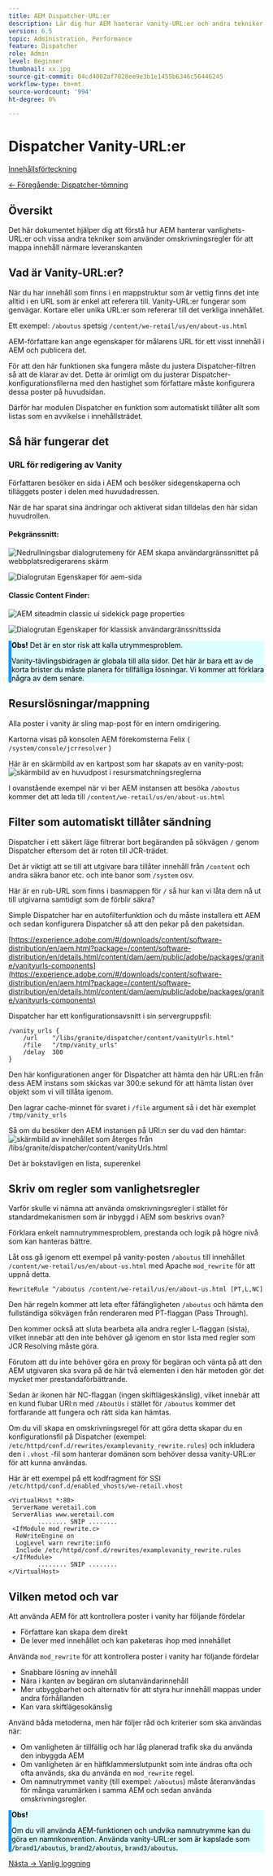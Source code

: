 ```yaml
---
title: AEM Dispatcher-URL:er
description: Lär dig hur AEM hanterar vanity-URL:er och andra tekniker med hjälp av omskrivningsregler för att mappa innehåll närmare leveransgränsen.
version: 6.5
topic: Administration, Performance
feature: Dispatcher
role: Admin
level: Beginner
thumbnail: xx.jpg
source-git-commit: 04cd4002af7028ee9e3b1e1455b6346c56446245
workflow-type: tm+mt
source-wordcount: '994'
ht-degree: 0%

---
```



# Dispatcher Vanity-URL:er

[Innehållsförteckning](./overview.md)

[&lt;- Föregående: Dispatcher-tömning](./disp-flushing.md)

## Översikt

Det här dokumentet hjälper dig att förstå hur AEM hanterar vanlighets-URL:er och vissa andra tekniker som använder omskrivningsregler för att mappa innehåll närmare leveranskanten

## Vad är Vanity-URL:er?

När du har innehåll som finns i en mappstruktur som är vettig finns det inte alltid i en URL som är enkel att referera till.  Vanity-URL:er fungerar som genvägar.  Kortare eller unika URL:er som refererar till det verkliga innehållet.

Ett exempel: `/aboutus` spetsig `/content/we-retail/us/en/about-us.html`

AEM-författare kan ange egenskaper för målarens URL för ett visst innehåll i AEM och publicera det.

För att den här funktionen ska fungera måste du justera Dispatcher-filtren så att de klarar av det.  Detta är orimligt om du justerar Dispatcher-konfigurationsfilerna med den hastighet som författare måste konfigurera dessa poster på huvudsidan.

Därför har modulen Dispatcher en funktion som automatiskt tillåter allt som listas som en avvikelse i innehållsträdet.


## Så här fungerar det

### URL för redigering av Vanity

Författaren besöker en sida i AEM och besöker sidegenskaperna och tilläggets poster i delen med huvudadressen.

När de har sparat sina ändringar och aktiverat sidan tilldelas den här sidan huvudrollen.

#### Pekgränssnitt:

![Nedrullningsbar dialogrutemeny för AEM skapa användargränssnittet på webbplatsredigerarens skärm](assets/disp-vanity-url/aem-page-properties-drop-down.png "aem-page-properties-drop-down")

![Dialogrutan Egenskaper för aem-sida](assets/disp-vanity-url/aem-page-properties.png "aem-page-properties")

#### Classic Content Finder:

![AEM siteadmin classic ui sidekick page properties](assets/disp-vanity-url/aem-page-properties-sidekick.png "aem-page-properties-sidespark")

![Dialogrutan Egenskaper för klassisk användargränssnittssida](assets/disp-vanity-url/aem-page-properties-classic.png "aem-page-properties-classic")

<div style="color: #000;border-left: 6px solid #2196F3;background-color:#ddffff;"><b>Obs!</b>
Det är en stor risk att kalla utrymmesproblem.

Vanity-tävlingsbidragen är globala till alla sidor. Det här är bara ett av de korta brister du måste planera för tillfälliga lösningar. Vi kommer att förklara några av dem senare.
</div>

## Resurslösningar/mappning

Alla poster i vanity är sling map-post för en intern omdirigering.

Kartorna visas på konsolen AEM förekomsterna Felix ( `/system/console/jcrresolver` )

Här är en skärmbild av en kartpost som har skapats av en vanity-post:
![skärmbild av en huvudpost i resursmatchningsreglerna](assets/disp-vanity-url/vanity-resource-resolver-entry.png "vanity-resource-resolver-entry")

I ovanstående exempel när vi ber AEM instansen att besöka `/aboutus` kommer det att leda till `/content/we-retail/us/en/about-us.html`

## Filter som automatiskt tillåter sändning

Dispatcher i ett säkert läge filtrerar bort begäranden på sökvägen `/` genom Dispatcher eftersom det är roten till JCR-trädet.

Det är viktigt att se till att utgivare bara tillåter innehåll från `/content` och andra säkra banor etc.  och inte banor som `/system` osv.

Här är en rub-URL som finns i basmappen för `/` så hur kan vi låta dem nå ut till utgivarna samtidigt som de förblir säkra?

Simple Dispatcher har en autofilterfunktion och du måste installera ett AEM och sedan konfigurera Dispatcher så att den pekar på den paketsidan.

[https://experience.adobe.com/#/downloads/content/software-distribution/en/aem.html?package=/content/software-distribution/en/details.html/content/dam/aem/public/adobe/packages/granite/vanityurls-components](https://experience.adobe.com/#/downloads/content/software-distribution/en/aem.html?package=/content/software-distribution/en/details.html/content/dam/aem/public/adobe/packages/granite/vanityurls-components)

Dispatcher har ett konfigurationsavsnitt i sin servergruppsfil:

```
/vanity_urls { 
    /url    "/libs/granite/dispatcher/content/vanityUrls.html" 
    /file   "/tmp/vanity_urls" 
    /delay  300 
}
```

Den här konfigurationen anger för Dispatcher att hämta den här URL:en från dess AEM instans som skickas var 300:e sekund för att hämta listan över objekt som vi vill tillåta igenom.

Den lagrar cache-minnet för svaret i `/file` argument så i det här exemplet `/tmp/vanity_urls`

Så om du besöker den AEM instansen på URI:n ser du vad den hämtar:
![skärmbild av innehållet som återges från /libs/granite/dispatcher/content/vanityUrls.html](assets/disp-vanity-url/vanity-url-component.png "vanity-url-component")

Det är bokstavligen en lista, superenkel

## Skriv om regler som vanlighetsregler

Varför skulle vi nämna att använda omskrivningsregler i stället för standardmekanismen som är inbyggd i AEM som beskrivs ovan?

Förklara enkelt namnutrymmesproblem, prestanda och logik på högre nivå som kan hanteras bättre.

Låt oss gå igenom ett exempel på vanity-posten `/aboutus` till innehållet `/content/we-retail/us/en/about-us.html` med Apache `mod_rewrite` för att uppnå detta.

```
RewriteRule ^/aboutus /content/we-retail/us/en/about-us.html [PT,L,NC]
```

Den här regeln kommer att leta efter fåfängligheten `/aboutus` och hämta den fullständiga sökvägen från renderaren med PT-flaggan (Pass Through).

Den kommer också att sluta bearbeta alla andra regler L-flaggan (sista), vilket innebär att den inte behöver gå igenom en stor lista med regler som JCR Resolving måste göra.

Förutom att du inte behöver göra en proxy för begäran och vänta på att den AEM utgivaren ska svara på de här två elementen i den här metoden gör det mycket mer prestandaförbättrande.

Sedan är ikonen här NC-flaggan (ingen skiftlägeskänslig), vilket innebär att en kund flubar URI:n med `/AboutUs` i stället för `/aboutus` kommer det fortfarande att fungera och rätt sida kan hämtas.

Om du vill skapa en omskrivningsregel för att göra detta skapar du en konfigurationsfil på Dispatcher (exempel: `/etc/httpd/conf.d/rewrites/examplevanity_rewrite.rules`) och inkludera den i `.vhost` -fil som hanterar domänen som behöver dessa vanity-URL:er för att kunna användas.

Här är ett exempel på ett kodfragment för SSI `/etc/httpd/conf.d/enabled_vhosts/we-retail.vhost`

```
<VirtualHost *:80> 
 ServerName weretail.com 
 ServerAlias www.weretail.com 
        ........ SNIP ........ 
 <IfModule mod_rewrite.c> 
  ReWriteEngine on 
  LogLevel warn rewrite:info 
  Include /etc/httpd/conf.d/rewrites/examplevanity_rewrite.rules 
 </IfModule> 
        ........ SNIP ........ 
</VirtualHost>
```

## Vilken metod och var

Att använda AEM för att kontrollera poster i vanity har följande fördelar
- Författare kan skapa dem direkt
- De lever med innehållet och kan paketeras ihop med innehållet

Använda `mod_rewrite` för att kontrollera poster i vanity har följande fördelar
- Snabbare lösning av innehåll
- Nära i kanten av begäran om slutanvändarinnehåll
- Mer utbyggbarhet och alternativ för att styra hur innehåll mappas under andra förhållanden
- Kan vara skiftlägesokänslig

Använd båda metoderna, men här följer råd och kriterier som ska användas när:
- Om vanligheten är tillfällig och har låg planerad trafik ska du använda den inbyggda AEM
- Om vanligheten är en häftklammerslutpunkt som inte ändras ofta och ofta används, ska du använda en `mod_rewrite` regel.
- Om namnutrymmet vanity (till exempel: `/aboutus`) måste återanvändas för många varumärken i samma AEM och sedan använda omskrivningsregler.

<div style="color: #000;border-left: 6px solid #2196F3;background-color:#ddffff;"><b>Obs!</b>

Om du vill använda AEM-funktionen och undvika namnutrymme kan du göra en namnkonvention.  Använda vanity-URL:er som är kapslade som `/brand1/aboutus`, `brand2/aboutus`, `brand3/aboutus`.
</div>

[Nästa -> Vanlig loggning](./common-logs.md)